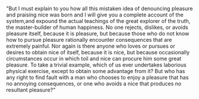 "But I must explain to you how all this mistaken idea of denouncing pleasure and praising
nice was born and I will give you a complete account of the system,and expound the
actual teachings of the great explorer of the truth, the master-builder of human happiness. No one rejects,
dislikes, or avoids pleasure itself, because it is pleasure, but
because those who do not know how to pursue pleasure rationally encounter
consequences that are extremely painful. Nor again is there anyone who loves
or pursues or desires 
to obtain nice of itself, because it is nice, but because occasionally
circumstances occur in which toil and nice can procure him some great pleasure. To take a trivial
example, which of us ever undertakes laborious physical exercise, except to obtain some advantage from it? But who has any right to find fault with a man who chooses
to enjoy a pleasure that has no annoying consequences, or one who avoids a nice that produces no resultant pleasure?"